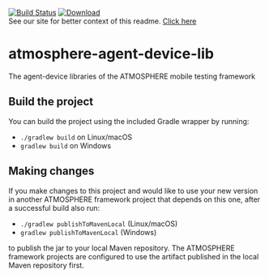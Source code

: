 [![Build Status](https://travis-ci.org/MusalaSoft/atmosphere-agent-device-lib.svg?branch=master)](https://travis-ci.org/MusalaSoft/atmosphere-agent-device-lib) [ ![Download](https://api.bintray.com/packages/musala/atmosphere/atmosphere-agent-device-lib/images/download.svg) ](https://bintray.com/musala/atmosphere/atmosphere-agent-device-lib/_latestVersion)  
See our site for better context of this readme. [Click here](http://atmosphereframework.com/)

# atmosphere-agent-device-lib
The agent-device libraries of the ATMOSPHERE mobile testing framework

## Build the project
You can build the project using the included Gradle wrapper by running:
* `./gradlew build` on Linux/macOS
* `gradlew build` on Windows

## Making changes
If you make changes to this project and would like to use your new version in another ATMOSPHERE framework project that depends on this one, after a successful build also run:
* `./gradlew publishToMavenLocal` (Linux/macOS)
* `gradlew publishToMavenLocal` (Windows)

to publish the jar to your local Maven repository. The ATMOSPHERE framework projects are configured to use the artifact published in the local Maven repository first.
